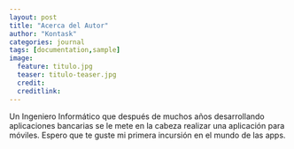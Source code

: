 ```yaml
---
layout: post
title: "Acerca del Autor"
author: "Kontask"
categories: journal
tags: [documentation,sample]
image:
  feature: titulo.jpg
  teaser: titulo-teaser.jpg
  credit:
  creditlink:
---
```


Un Ingeniero Informático que después de muchos años desarrollando aplicaciones bancarias se le mete en la cabeza
realizar una aplicación para móviles. Espero que te guste mi primera incursión en el mundo de las apps.
